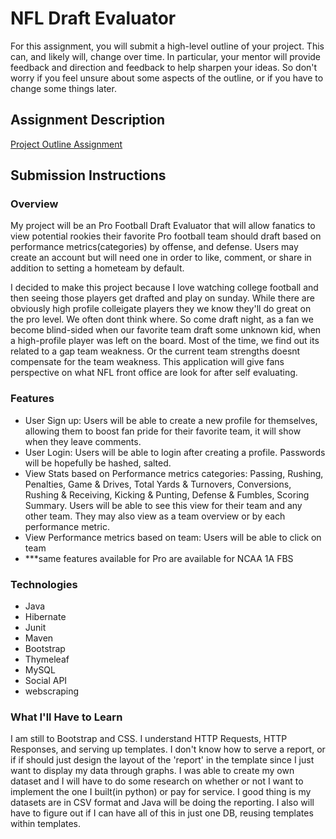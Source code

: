 # NFL Draft Evaluator
For this assignment, you will submit a high-level outline of your project. This can, and likely will, change over time. In particular, your mentor will provide feedback and direction and feedback to help sharpen your ideas. So don't worry if you feel unsure about some aspects of the outline, or if you have to change some things later.

## Assignment Description
[Project Outline Assignment](https://education.launchcode.org/liftoff/assignments/project-outline/)

## Submission Instructions

### Overview
My project will be an Pro Football Draft Evaluator that will allow fanatics to view potential rookies their favorite Pro football team should draft based on performance metrics(categories) by offense, and defense. Users may create an account but will need one in order to like, comment, or share in addition to setting a hometeam by default. 

I decided to make this project because I love watching college football and then seeing those players get drafted and play on sunday. While there are obviously high profile colleigate players they we know they'll do great on the pro level. We often dont think where. So come draft night, as a fan we become blind-sided when our favorite team draft some unknown kid, when a high-profile player was left on the board. Most of the time, we find out its related to a gap team weakness. Or the current team strengths doesnt compensate for the team weakness. This application will give fans perspective on what NFL front office are look for after self evaluating.


### Features

- User Sign up: Users will be able to create a new profile for themselves, allowing them to boost fan pride for their favorite team, it will show when they leave comments.
- User Login: Users will be able to login after creating a profile. Passwords will be hopefully be  hashed, salted.
- View Stats based on Performance metrics categories: Passing, Rushing, Penalties, Game & Drives, Total Yards & Turnovers, Conversions, Rushing & Receiving, Kicking & Punting, Defense & Fumbles, Scoring Summary. Users will be able to see this view for their team and any other team. They may also view as a team overview or by each performance metric.
- View Performance metrics based on team: Users will be able to click on team 
- ***same features available for Pro are available for NCAA 1A FBS


### Technologies
- Java
- Hibernate
- Junit
- Maven
- Bootstrap 
- Thymeleaf
- MySQL
- Social API
- webscraping 

### What I'll Have to Learn
I am still to Bootstrap and CSS. I understand HTTP Requests, HTTP Responses, and serving up templates. I don't know how to serve a report, or if if should just design the layout of the 'report' in the template since I just want to display my data through graphs. I was able to create my own dataset and I will have to do some research on whether or not I want to implement the one I built(in python) or pay for service. I good thing is my datasets are in CSV format and Java will be doing the reporting. I also will have to figure out if I can have all of this in just one DB, reusing templates within templates.